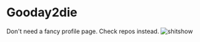 # Gooday2die

Don't need a fancy profile page. Check repos instead.
![shitshow](https://github.com/gooday2die/gooday2die/raw/main/photo_0%20%281%29.JPG)

